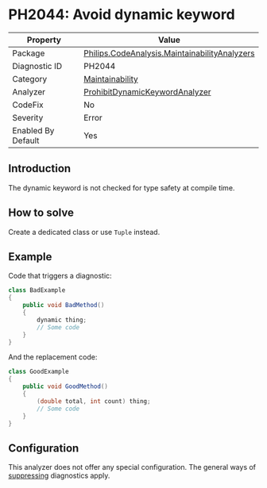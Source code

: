 # PH2044: Avoid dynamic keyword

| Property | Value  |
|--|--|
| Package | [Philips.CodeAnalysis.MaintainabilityAnalyzers](https://www.nuget.org/packages/Philips.CodeAnalysis.MaintainabilityAnalyzers) |
| Diagnostic ID | PH2044 |
| Category  | [Maintainability](../Maintainability.md) |
| Analyzer | [ProhibitDynamicKeywordAnalyzer](https://github.com/philips-software/roslyn-analyzers/blob/master/Philips.CodeAnalysis.MaintainabilityAnalyzers/Maintainability/ProhibitDynamicKeywordAnalyzer.cs)
| CodeFix  | No |
| Severity | Error |
| Enabled By Default | Yes |

## Introduction

The dynamic keyword is not checked for type safety at compile time.

## How to solve

Create a dedicated class or use `Tuple` instead.

## Example

Code that triggers a diagnostic:
``` cs
class BadExample
{
    public void BadMethod() 
    {
        dynamic thing;
        // Some code
    }
}

```

And the replacement code:
``` cs
class GoodExample
{
    public void GoodMethod() 
    {
        (double total, int count) thing;
        // Some code
    }
}

```

## Configuration

This analyzer does not offer any special configuration. The general ways of [suppressing](https://learn.microsoft.com/en-us/dotnet/fundamentals/code-analysis/suppress-warnings) diagnostics apply.
